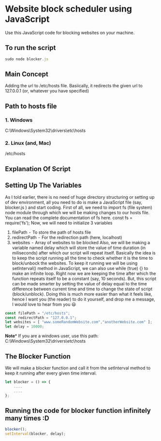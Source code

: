 # Website block scheduler using JavaScript

Use this JavaScript code for blocking websites on your machine.

## To run the script

```js
sudo node blocker.js
```

## Main Concept

Adding the url to /etc/hosts file.
Basiically, it redirects the given url to 127.0.0.1 (or, whatever you have specified)

## Path to hosts file

### 1. Windows

C:\Windows\System32\drivers\etc\hosts

### 2. Linux (and, Mac)

/etc/hosts

## Explanation Of Script

## Setting Up The Variables

As I told earlier, there is no need of huge directory structuring or setting up of dev environment, all you need to do is make a JavaScript file (say, blocker.js ) and start coding.
First of all, we need to import fs (file system) node module through which we will be making changes to our hosts file. You can read the complete documentation of fs here.
const fs = require('fs');
Now, we will need to initialize 3 variables
1. filePath  -  To store the path of hosts file
2. redirectPath  -  For the redirection path (here, localhost)
3. websites  -  Array of websites to be blocked
Also, we will be making a variable named delay which will store the value of time duration (in miliseconds) after which our script will repeat itself. Basically the idea is to keep the script running all the time to check whether it is the time to block/unbock the websites. To keep it running we will be using setInterval() method in JavaScript, we can also use while (true) {} to make an infinite loop. Right now we are keeping the time after which the function repeats itself to be a constant (say, 10 seconds). But, this script can be made smarter by setting the value of delay equal to the time difference between current time and time to change the state of script (block/unblock). Doing this is much more easier than what it feels like, hence I want you (the reader) to do it yourself, and drop me a message, I would love to hear from you 😃

```js
const filePath = "/etc/hosts";
const redirectPath = "127.0.0.1";
let websites = [ "www.someRandomWebsite.com","anotherWebsite.com" ];
let delay = 10000;
```

**Note*** If you are a windows user, use this path: C:\Windows\System32\drivers\etc\hosts

## The Blocker Function

We will make a blocker function and call it from the setInterval method to keep it running after every given time interval.

```js
let blocker = () => {
    ....
    ....
};
```

## Running the code for blocker function infinitely many times :D

```js
blocker();
setInterval(blocker, delay);
```